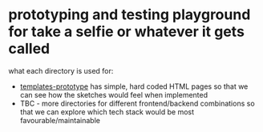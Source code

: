 # prototyping and testing playground for take a selfie or whatever it gets called

what each directory is used for:

* [templates-prototype](/templates-prototype/) has simple, hard coded HTML pages
  so that we can see how the sketches would feel when implemented
* TBC - more directories for different frontend/backend combinations so that we
  can explore which tech stack would be most favourable/maintainable
